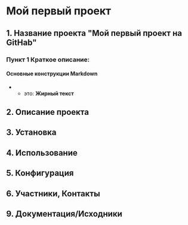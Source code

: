 # Мой первый проект


## 1. Название проекта "Мой первый проект на GitHab"
### Пункт 1 Краткое описание: 
#### Основные конструкции Markdown
- * это: **Жирный текст**

## 2. Описание проекта

## 3. Установка

## 4. Использование

## 5. Конфигурация 

## 6. Участники, Контакты 

## 9. Документация/Исходники
